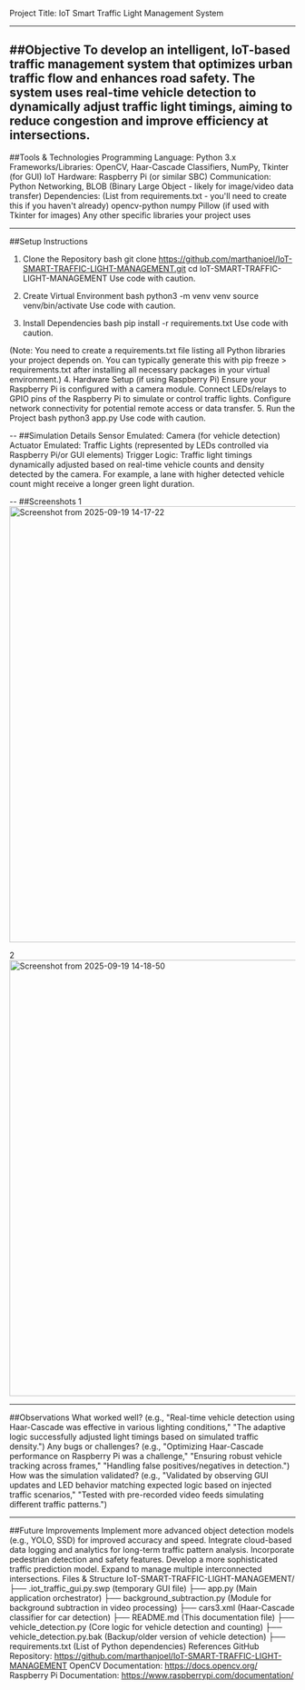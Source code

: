 Project Title: IoT Smart Traffic Light Management System





----
##Objective
To develop an intelligent, IoT-based traffic management system that optimizes urban traffic flow and enhances road safety. The system uses real-time vehicle detection to dynamically adjust traffic light timings, aiming to reduce congestion and improve efficiency at intersections.
--
##Tools & Technologies
Programming Language: Python 3.x
Frameworks/Libraries: OpenCV, Haar-Cascade Classifiers, NumPy, Tkinter (for GUI)
IoT Hardware: Raspberry Pi (or similar SBC)
Communication: Python Networking, BLOB (Binary Large Object - likely for image/video data transfer)
Dependencies: (List from requirements.txt - you'll need to create this if you haven't already)
opencv-python
numpy
Pillow (if used with Tkinter for images)
Any other specific libraries your project uses

---
##Setup Instructions
1. Clone the Repository
bash
git clone https://github.com/marthanjoel/IoT-SMART-TRAFFIC-LIGHT-MANAGEMENT.git
cd IoT-SMART-TRAFFIC-LIGHT-MANAGEMENT
Use code with caution.

2. Create Virtual Environment
bash
python3 -m venv venv
source venv/bin/activate
Use code with caution.

3. Install Dependencies
bash
pip install -r requirements.txt
Use code with caution.

(Note: You need to create a requirements.txt file listing all Python libraries your project depends on. You can typically generate this with pip freeze > requirements.txt after installing all necessary packages in your virtual environment.)
4. Hardware Setup (if using Raspberry Pi)
Ensure your Raspberry Pi is configured with a camera module.
Connect LEDs/relays to GPIO pins of the Raspberry Pi to simulate or control traffic lights.
Configure network connectivity for potential remote access or data transfer.
5. Run the Project
bash
python3 app.py
Use code with caution.


--
##Simulation Details
Sensor Emulated: Camera (for vehicle detection)
Actuator Emulated: Traffic Lights (represented by LEDs controlled via Raspberry Pi/or GUI elements)
Trigger Logic: Traffic light timings dynamically adjusted based on real-time vehicle counts and density detected by the camera. For example, a lane with higher detected vehicle count might receive a longer green light duration.


--
##Screenshots
1<img width="1366" height="768" alt="Screenshot from 2025-09-19 14-17-22" src="https://github.com/user-attachments/assets/1fea764d-ad3e-4e0a-a92a-fd1c93c414c0" />

 2<img width="1366" height="768" alt="Screenshot from 2025-09-19 14-18-50" src="https://github.com/user-attachments/assets/08329b8e-8d5a-4fa6-af06-08747a824c39" />

---
##Observations
What worked well? (e.g., "Real-time vehicle detection using Haar-Cascade was effective in various lighting conditions," "The adaptive logic successfully adjusted light timings based on simulated traffic density.")
Any bugs or challenges? (e.g., "Optimizing Haar-Cascade performance on Raspberry Pi was a challenge," "Ensuring robust vehicle tracking across frames," "Handling false positives/negatives in detection.")
How was the simulation validated? (e.g., "Validated by observing GUI updates and LED behavior matching expected logic based on injected traffic scenarios," "Tested with pre-recorded video feeds simulating different traffic patterns.")


----
##Future Improvements
Implement more advanced object detection models (e.g., YOLO, SSD) for improved accuracy and speed.
Integrate cloud-based data logging and analytics for long-term traffic pattern analysis.
Incorporate pedestrian detection and safety features.
Develop a more sophisticated traffic prediction model.
Expand to manage multiple interconnected intersections.
Files & Structure
IoT-SMART-TRAFFIC-LIGHT-MANAGEMENT/
├── .iot_traffic_gui.py.swp (temporary GUI file)
├── app.py                  (Main application orchestrator)
├── background_subtraction.py (Module for background subtraction in video processing)
├── cars3.xml               (Haar-Cascade classifier for car detection)
├── README.md               (This documentation file)
├── vehicle_detection.py    (Core logic for vehicle detection and counting)
├── vehicle_detection.py.bak (Backup/older version of vehicle detection)
├── requirements.txt        (List of Python dependencies)
References
GitHub Repository: https://github.com/marthanjoel/IoT-SMART-TRAFFIC-LIGHT-MANAGEMENT
OpenCV Documentation: https://docs.opencv.org/
Raspberry Pi Documentation: https://www.raspberrypi.com/documentation/
